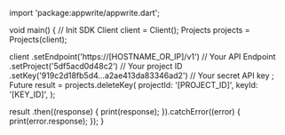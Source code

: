 import 'package:appwrite/appwrite.dart';

void main() { // Init SDK
  Client client = Client();
  Projects projects = Projects(client);

  client
    .setEndpoint('https://[HOSTNAME_OR_IP]/v1') // Your API Endpoint
    .setProject('5df5acd0d48c2') // Your project ID
    .setKey('919c2d18fb5d4...a2ae413da83346ad2') // Your secret API key
  ;
  Future result = projects.deleteKey(
    projectId: '[PROJECT_ID]',
    keyId: '[KEY_ID]',
  );

  result
    .then((response) {
      print(response);
    }).catchError((error) {
      print(error.response);
  });
}
